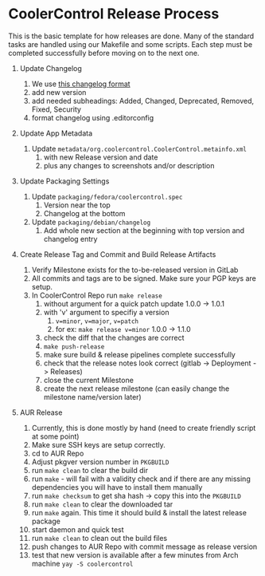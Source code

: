 # CoolerControl Release Process

This is the basic template for how releases are done. Many of the standard tasks are handled using our Makefile and some
scripts. Each step must be completed successfully before moving on to the next one.

1. Update Changelog
    1. We use [this changelog format](https://keepachangelog.com/en/1.0.0/)
    2. add new version
    3. add needed subheadings: Added, Changed, Deprecated, Removed, Fixed, Security
    4. format changelog using .editorconfig
2. Update App Metadata
    1. Update `metadata/org.coolercontrol.CoolerControl.metainfo.xml`
        1. with new Release version and date
        2. plus any changes to screenshots and/or description
3. Update Packaging Settings
    1. Update `packaging/fedora/coolercontrol.spec`
        1. Version near the top
        2. Changelog at the bottom
    2. Update `packaging/debian/changelog`
        1. Add whole new section at the beginning with top version and changelog entry
4. Create Release Tag and Commit and Build Release Artifacts
    1. Verify Milestone exists for the to-be-released version in GitLab
    2. All commits and tags are to be signed. Make sure your PGP keys are setup.
    3. In CoolerControl Repo run ```make release```
        1. without argument for a quick patch update 1.0.0 -> 1.0.1
        2. with 'v' argument to specifiy a version
            1. `v=minor`, `v=major`, `v=patch`
            2. for ex: ```make release v=minor``` 1.0.0 -> 1.1.0
        3. check the diff that the changes are correct
        4. `make push-release`
        5. make sure build & release pipelines complete successfully
        6. check that the release notes look correct (gitlab -> Deployment -> Releases)
        7. close the current Milestone
        8. create the next release milestone (can easily change the milestone name/version later)

5. AUR Release
    1. Currently, this is done mostly by hand (need to create friendly script at some point)
    2. Make sure SSH keys are setup correctly.
    3. cd to AUR Repo
    4. Adjust pkgver version number in `PKGBUILD`
    5. run `make clean` to clear the build dir
    6. run `make` - will fail with a validity check and if there are any missing dependencies you will have to install them manually
    7. run `make checksum` to get sha hash -> copy this into the `PKGBUILD`
    8. run `make clean` to clear the downloaded tar
    9. run `make` again. This time it should build & install the latest release package
    10. start daemon and quick test
    11. run `make clean` to clean out the build files
    12. push changes to AUR Repo with commit message as release version
    13. test that new version is available after a few minutes from Arch machine `yay -S coolercontrol`
